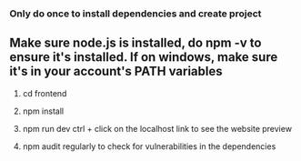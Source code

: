 ### Only do once to install dependencies and create project

## Make sure node.js is installed, do npm -v to ensure it's installed. If on windows, make sure it's in your account's PATH variables
1. cd frontend
2. npm install
3. npm run dev
    ctrl + click on the localhost link to see the website preview

4. npm audit regularly to check for vulnerabilities in the dependencies